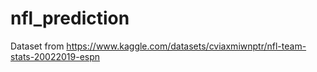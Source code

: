 # nfl_prediction

Dataset from
https://www.kaggle.com/datasets/cviaxmiwnptr/nfl-team-stats-20022019-espn
